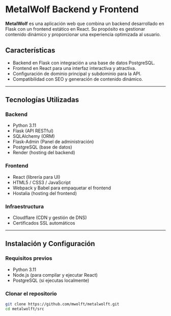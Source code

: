 # **MetalWolf Backend y Frontend**

**MetalWolf** es una aplicación web que combina un backend desarrollado en Flask con un frontend estático en React. Su propósito es gestionar contenido dinámico y proporcionar una experiencia optimizada al usuario.

## **Características**
- Backend en Flask con integración a una base de datos PostgreSQL.
- Frontend en React para una interfaz interactiva y atractiva.
- Configuración de dominio principal y subdominio para la API.
- Compatibilidad con SEO y generación de contenido dinámico.

---

## **Tecnologías Utilizadas**

### **Backend**
- Python 3.11
- Flask (API RESTful)
- SQLAlchemy (ORM)
- Flask-Admin (Panel de administración)
- PostgreSQL (base de datos)
- Render (hosting del backend)

### **Frontend**
- React (librería para UI)
- HTML5 / CSS3 / JavaScript
- Webpack y Babel para empaquetar el frontend
- Hostalia (hosting del frontend)

### **Infraestructura**
- Cloudflare (CDN y gestión de DNS)
- Certificados SSL automáticos

---


## **Instalación y Configuración**

### **Requisitos previos**
- Python 3.11
- Node.js (para compilar y ejecutar React)
- PostgreSQL (si ejecutas localmente)

### **Clonar el repositorio**
```bash
git clone https://github.com/mwolft/metalwolft.git
cd metalwolft/src

